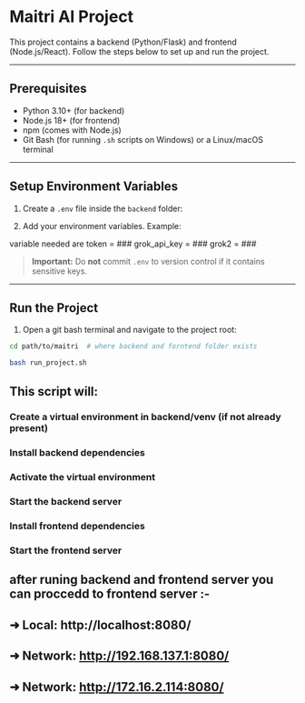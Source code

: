 # Maitri AI Project

This project contains a backend (Python/Flask) and frontend (Node.js/React). Follow the steps below to set up and run the project.

---

## Prerequisites

- Python 3.10+ (for backend)
- Node.js 18+ (for frontend)
- npm (comes with Node.js)
- Git Bash (for running `.sh` scripts on Windows) or a Linux/macOS terminal

---

## Setup Environment Variables

1. Create a `.env` file inside the `backend` folder:


2. Add your environment variables. Example:

variable needed are 
token = ###
grok_api_key = ###
grok2 = ###


> **Important:** Do **not** commit `.env` to version control if it contains sensitive keys.

---

## Run the Project

1. Open a git bash terminal and navigate to the project root:

```bash
cd path/to/maitri  # where backend and forntend folder exists

bash run_project.sh
```


## This script will:

### Create a virtual environment in backend/venv (if not already present)

### Install backend dependencies

### Activate the virtual environment

### Start the backend server

### Install frontend dependencies

### Start the frontend server


## after runing backend and frontend server you can proccedd to frontend server :- 
##   ➜  Local:   http://localhost:8080/
##   ➜  Network: http://192.168.137.1:8080/
##   ➜  Network: http://172.16.2.114:8080/